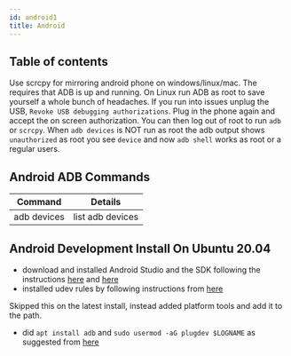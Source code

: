 ```yaml
---
id: android1
title: Android
---
```


## Table of contents

Use scrcpy for mirroring android phone on windows/linux/mac.
The requires that ADB is up and running.
On Linux run ADB as root to save yourself a whole bunch of headaches.
If you run into issues unplug the USB, `Revoke USB debugging authorizations`.
Plug in the phone again and accept the on screen authorization.
You can then log out of root to run `adb` or `scrcpy`.
When `adb devices` is NOT run as root the adb output shows `unauthorized` as
root you see `device` and now `adb shell` works as root or a regular users.

## Android ADB Commands

| Command     | Details          |
| ----------- | ---------------- |
| adb devices | list adb devices |

## Android Development Install On Ubuntu 20.04

- download and installed Android Studio and the SDK following the instructions
  [here](https://developer.android.com/studio)
  and
  [here](https://developer.android.com/studio/install)
- installed udev rules by following instructions from
  [here](https://github.com/carltonj2000/android-udev-rules)

Skipped this on the latest install, instead added platform tools and add it
to the path.

- did `apt install adb` and `sudo usermod -aG plugdev $LOGNAME` as suggested
  from
  [here](https://developer.android.com/studio/run/device)
